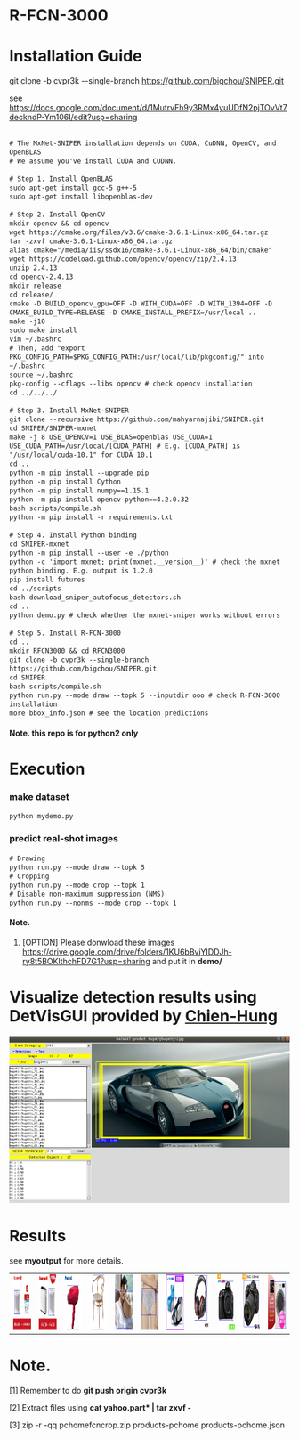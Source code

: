 # R-FCN-3000

# Installation Guide

git clone -b cvpr3k --single-branch https://github.com/bigchou/SNIPER.git

see https://docs.google.com/document/d/1MutrvFh9y3RMx4yuUDfN2pjTOvVt7deckndP-Ym106I/edit?usp=sharing

~~~~

# The MxNet-SNIPER installation depends on CUDA, CuDNN, OpenCV, and OpenBLAS
# We assume you've install CUDA and CUDNN.

# Step 1. Install OpenBLAS
sudo apt-get install gcc-5 g++-5
sudo apt-get install libopenblas-dev

# Step 2. Install OpenCV
mkdir opencv && cd opencv
wget https://cmake.org/files/v3.6/cmake-3.6.1-Linux-x86_64.tar.gz
tar -zxvf cmake-3.6.1-Linux-x86_64.tar.gz
alias cmake="/media/iis/ssdx16/cmake-3.6.1-Linux-x86_64/bin/cmake"
wget https://codeload.github.com/opencv/opencv/zip/2.4.13
unzip 2.4.13
cd opencv-2.4.13
mkdir release
cd release/
cmake -D BUILD_opencv_gpu=OFF -D WITH_CUDA=OFF -D WITH_1394=OFF -D CMAKE_BUILD_TYPE=RELEASE -D CMAKE_INSTALL_PREFIX=/usr/local ..
make -j10
sudo make install
vim ~/.bashrc
# Then, add "export PKG_CONFIG_PATH=$PKG_CONFIG_PATH:/usr/local/lib/pkgconfig/" into ~/.bashrc
source ~/.bashrc
pkg-config --cflags --libs opencv # check opencv installation
cd ../../../

# Step 3. Install MxNet-SNIPER
git clone --recursive https://github.com/mahyarnajibi/SNIPER.git
cd SNIPER/SNIPER-mxnet
make -j 8 USE_OPENCV=1 USE_BLAS=openblas USE_CUDA=1 USE_CUDA_PATH=/usr/local/[CUDA_PATH] # E.g. [CUDA_PATH] is "/usr/local/cuda-10.1" for CUDA 10.1
cd ..
python -m pip install --upgrade pip
python -m pip install Cython
python -m pip install numpy==1.15.1
python -m pip install opencv-python==4.2.0.32
bash scripts/compile.sh
python -m pip install -r requirements.txt

# Step 4. Install Python binding
cd SNIPER-mxnet
python -m pip install --user -e ./python
python -c 'import mxnet; print(mxnet.__version__)' # check the mxnet python binding. E.g. output is 1.2.0
pip install futures
cd ../scripts
bash download_sniper_autofocus_detectors.sh
cd ..
python demo.py # check whether the mxnet-sniper works without errors

# Step 5. Install R-FCN-3000
cd ..
mkdir RFCN3000 && cd RFCN3000
git clone -b cvpr3k --single-branch https://github.com/bigchou/SNIPER.git
cd SNIPER
bash scripts/compile.sh
python run.py --mode draw --topk 5 --inputdir ooo # check R-FCN-3000 installation
more bbox_info.json # see the location predictions
~~~~

#### Note. this repo is for python2 only


# Execution

### make dataset

~~~~
python mydemo.py
~~~~

### predict real-shot images

~~~~
# Drawing
python run.py --mode draw --topk 5
# Cropping
python run.py --mode crop --topk 1
# Disable non-maximum suppression (NMS)
python run.py --nonms --mode crop --topk 1
~~~~

#### Note.

1. [OPTION] Please donwload these images https://drive.google.com/drive/folders/1KU6bBvjYIDDJh-ry8t5BOKlthchFD7G1?usp=sharing and put it in <b>demo/</b>


# Visualize detection results using DetVisGUI provided by <a href="https://github.com/Chien-Hung/DetVisGUI">Chien-Hung</a>

<img src="demo/snapshot.jpg" height= 300px>


# Results
see <b>myoutput</b> for more details.

<table>
 <tr>
 <td><img src="myoutput/2.jpg" height = 100px></td>
 <td><img src="myoutput/7.jpg" height = 100px></td>
 <td><img src="myoutput/26.jpg" height = 100px></td>
 <td><img src="myoutput/25.jpg" height = 100px></td>
 <td><img src="myoutput/27.jpg" height = 100px></td>
 <td><img src="myoutput/18.jpg" height = 100px></td>
 <td><img src="myoutput/17.jpg" height = 100px></td>
 <td><img src="myoutput/3.jpg" height = 100px></td>
 <td><img src="myoutput/14.jpg" height = 100px></td>
 <td><img src="myoutput/5.jpg" height = 100px></td>
 <td><img src="myoutput/8.jpg" height = 100px></td>
 </tr>
</table>




# Note.

[1] Remember to do <b>git push origin cvpr3k</b>

[2] Extract files using <b>cat yahoo.part* | tar zxvf -</b>

[3] zip -r -qq pchomefcncrop.zip products-pchome products-pchome.json
